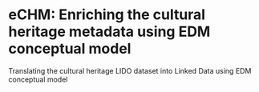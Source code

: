# eCHM: Enriching the cultural heritage metadata using EDM conceptual model
Translating the cultural heritage LIDO dataset into Linked Data using EDM conceptual model
